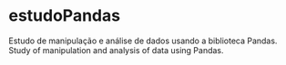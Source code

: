 # estudoPandas
Estudo de manipulação e análise de dados usando a biblioteca Pandas. Study of manipulation and analysis of data using Pandas.

